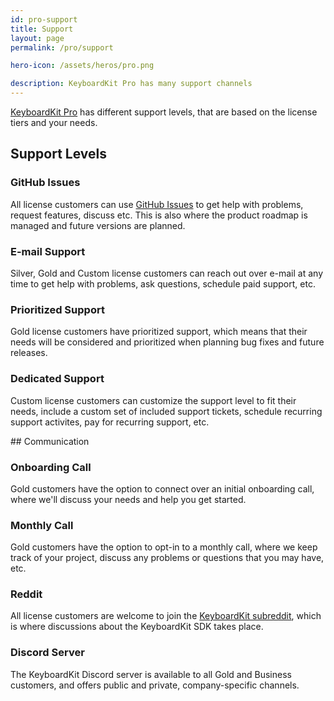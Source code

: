 ```yaml
---
id: pro-support
title: Support
layout: page
permalink: /pro/support

hero-icon: /assets/heros/pro.png

description: KeyboardKit Pro has many support channels
---
```


[KeyboardKit Pro](/pro) has different support levels, that are based on the license tiers and your needs.


## Support Levels

### GitHub Issues

All license customers can use [GitHub Issues]({{site.urls.github}}/issues) to get help with problems, request features, discuss etc. This is also where the product roadmap is managed and future versions are planned.


### E-mail Support

Silver, Gold and Custom license customers can reach out over e-mail at any time to get help with problems, ask questions, schedule paid support, etc.


### Prioritized Support

Gold license customers have prioritized support, which means that their needs will be considered and prioritized when planning bug fixes and future releases.


### Dedicated Support

Custom license customers can customize the support level to fit their needs, include a custom set of included support tickets, schedule recurring support activites, pay for recurring support, etc.


<a name="communication">
## Communication


### Onboarding Call

Gold customers have the option to connect over an initial onboarding call, where we'll discuss your needs and help you get started.


### Monthly Call

Gold customers have the option to opt-in to a monthly call, where we keep track of your project, discuss any problems or questions that you may have, etc.


### Reddit

All license customers are welcome to join the [KeyboardKit subreddit]({{site.urls.reddit}}), which is where discussions about the KeyboardKit SDK takes place.


### Discord Server

The KeyboardKit Discord server is available to all Gold and Business customers, and offers public and private, company-specific channels.